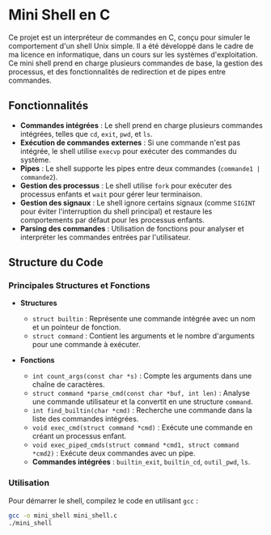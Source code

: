 # Mini Shell en C

Ce projet est un interpréteur de commandes en C, conçu pour simuler le comportement d'un shell Unix simple. Il a été développé dans le cadre de ma licence en informatique, dans un cours sur les systèmes d'exploitation. Ce mini shell prend en charge plusieurs commandes de base, la gestion des processus, et des fonctionnalités de redirection et de pipes entre commandes.

## Fonctionnalités

- **Commandes intégrées** : Le shell prend en charge plusieurs commandes intégrées, telles que `cd`, `exit`, `pwd`, et `ls`.
- **Exécution de commandes externes** : Si une commande n'est pas intégrée, le shell utilise `execvp` pour exécuter des commandes du système.
- **Pipes** : Le shell supporte les pipes entre deux commandes (`commande1 | commande2`).
- **Gestion des processus** : Le shell utilise `fork` pour exécuter des processus enfants et `wait` pour gérer leur terminaison.
- **Gestion des signaux** : Le shell ignore certains signaux (comme `SIGINT` pour éviter l'interruption du shell principal) et restaure les comportements par défaut pour les processus enfants.
- **Parsing des commandes** : Utilisation de fonctions pour analyser et interpréter les commandes entrées par l'utilisateur.

## Structure du Code

### Principales Structures et Fonctions

- **Structures**
  - `struct builtin` : Représente une commande intégrée avec un nom et un pointeur de fonction.
  - `struct command` : Contient les arguments et le nombre d'arguments pour une commande à exécuter.

- **Fonctions**
  - `int count_args(const char *s)` : Compte les arguments dans une chaîne de caractères.
  - `struct command *parse_cmd(const char *buf, int len)` : Analyse une commande utilisateur et la convertit en une structure `command`.
  - `int find_builtin(char *cmd)` : Recherche une commande dans la liste des commandes intégrées.
  - `void exec_cmd(struct command *cmd)` : Exécute une commande en créant un processus enfant.
  - `void exec_piped_cmds(struct command *cmd1, struct command *cmd2)` : Exécute deux commandes avec un pipe.
  - **Commandes intégrées** : `builtin_exit`, `builtin_cd`, `outil_pwd`, `ls`.

### Utilisation

Pour démarrer le shell, compilez le code en utilisant `gcc` :

```bash
gcc -o mini_shell mini_shell.c
./mini_shell



